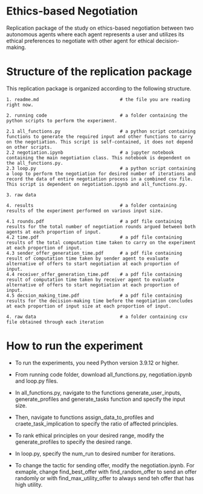 # Ethics-based Negotiation
Replication package of the study on ethics-based negotiation between two autonomous agents where each agent represents a user and utilizes its ethical preferences to negotiate with other agent for ethical decision-making.

# Structure of the replication package
This replication package is organized according to the following structure.
```
1. readme.md                              # the file you are reading right now.

2. running code                           # a folder containing the python scripts to perform the experiment.

2.1 all_functions.py                      # a python script containing functions to generate the required input and other functions to carry on the negotiation. This script is self-contained, it does not depend on other scripts.
2.2 negotiation.ipynb                     # a jupyter notebook containing the main negotiation class. This notebook is dependent on the all_functions.py.
2.3 loop.py                               # a python script containing a loop to perform the negotiation for desired number of iterations and record the data of entire negotiation process in a combined csv file. This script is dependent on negotiation.ipynb and all_functions.py.

3. raw data

4. results                                # a folder containing results of the experiment performed on various input size.

4.1 rounds.pdf                            # a pdf file containing results for the total number of negotiation rounds argued between both agents at each proportion of input.
4.2 time.pdf                              # a pdf file containing results of the total computation time taken to carry on the experiment at each proportion of input.
4.3 sender_offer_generation_time.pdf      # a pdf file containing result of computation time taken by sender agent to evaluate alternative of offers to start negotiation at each proportion of input.
4.4 receiver_offer_generation_time.pdf    # a pdf file containing result of computation time taken by receiver agent to evaluate alternative of offers to start negotiation at each proportion of input.
4.5 decsion_making_time.pdf               # a pdf file containing results for the decision-making time before the negotiation concludes at each proportion of input size at each proportion of input.

4. raw data                               # a folder containing csv file obtained through each iteration

```

# How to run the experiment
* To run the experiments, you need Python version 3.9.12 or higher. 
* From running code folder, download all_functions.py, negotiation.ipynb and loop.py files.
* In all_functions.py, navigate to the functions generate_user_inputs, generate_profiles and generate_tasks function and specify the input size.
* Then, navigate to functions assign_data_to_profiles and craete_task_implication to specify the ratio of affected principles.
* To rank ethical principles on your desired range, modify the generate_profiles to specify the desired range.
* In loop.py, specify the num_run to desired number for iterations.

* To change the tactic for sending offer, modify the negotiation.ipynb. For exmaple, change find_best_offer with find_random_offer to send an offer randomly or with find_max_utility_offer to always send teh offer that has high utility.
